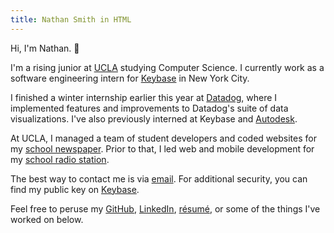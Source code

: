 ```yaml
---
title: Nathan Smith in HTML
---
```


Hi, I'm Nathan. 👋

I'm a rising junior at [UCLA](http://www.ucla.edu) studying Computer Science. I currently work as a software engineering intern for [Keybase](https://keybase.io) in New York City.

I finished a winter internship earlier this year at [Datadog](https://www.datadoghq.com), where I implemented features and improvements to Datadog's suite of data visualizations. I've also previously interned at Keybase and [Autodesk](https://www.autodesk.com).

At UCLA, I managed a team of student developers and coded websites for my
[school newspaper](https://dailybruin.com). Prior to that, I led web and mobile development for my [school radio station](https://uclaradio.com).

The best way to contact me is via [email](mailto:nathan.smith@ucla.edu). For additional security, you can find my public key on [Keybase](https://keybase.io/nathunsmitty).

Feel free to peruse my
[GitHub](https://github.com/nathunsmitty), [LinkedIn](https://www.linkedin.com/in/nathanmatthewsmith/), [résumé](/resume.pdf), or some of the things I've worked on below.
